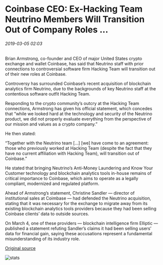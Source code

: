 # Coinbase CEO: Ex-Hacking Team Neutrino Members Will Transition Out of Company Roles ...

###### 2019-03-05 02:03

Brian Armstrong, co-founder and CEO of major United States crypto exchange and wallet Coinbase, has said that Neutrino staff with prior connections to controversial software firm Hacking Team will transition out of their new roles at Coinbase.

Controversy has surrounded Coinbase’s recent acquisition of blockchain analytics firm Neutrino, due to the backgrounds of key Neutrino staff at the contentious software outfit Hacking Team.

Responding to the crypto community’s outcry at the Hacking Team connections, Armstrong has given his official statement, which concedes that “while we looked hard at the technology and security of the Neutrino product, we did not properly evaluate everything from the perspective of our mission and values as a crypto company.”

He then stated:

“Together with the Neutrino team \[...\] \[we\] have come to an agreement: those who previously worked at Hacking Team (despite the fact that they have no current affiliation with Hacking Team), will transition out of Coinbase.”

He stated that bringing Neutrino’s Anti-Money Laundering and Know Your Customer technology and blockchain analytics tools in-house remains of critical importance to Coinbase, which aims to operate as a legally compliant, modernized and regulated platform.

Ahead of Armstrong’s statement, Christine Sandler — director of institutional sales at Coimbase — had defended the Neutrino acquisition, stating that it was necessary for the exchange to migrate away from its existing blockchain analytics tools providers because they had been selling Coinbase clients’ data to outside sources.

On March 4, one of these providers — blockchain intelligence firm Elliptic — published a statement refuting Sandler’s claims it had been selling users’ data for financial gain, saying these accusations represent a fundamental misunderstanding of its industry role.

[Original source](https://cointelegraph.com/news/coinbase-ceo-ex-hacking-team-neutrino-members-will-transition-out-of-company-roles)

![stats](https://c.statcounter.com/11760860/0/a89fa40b/1/ "stats")